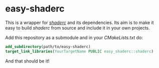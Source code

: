 # easy-shaderc

This is a wrapper for [*shaderc*](https://github.com/google/shaderc) and its dependencies. Its aim is to make it easy to build *shaderc* from source and include it in your own projects.

Add this repository as a submodule and in your *CMakeLists.txt* do:
```cmake
add_subdirectory(path/to/easy-shaderc)
target_link_libraries(YourTargetName PUBLIC easy_shaderc::shaderc)
```

And that should be it!
